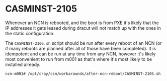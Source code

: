 # CASMINST-2105

Whenever an NCN is rebooted, and the boot is from PXE it's likely that the IP addresses it gets leased during dracut will not match up with the ones in the static configuration. 

The `CASMINST-2105.sh` script should be run after every reboot of an NCN (or if many reboots are planned after all of those have been completed). It is idempotent and can be run at any time from any NCN, however it's likely most convenient to run from m001 as that's where it's most likely to be installed already.

```text
ncn-m001# /opt/cray/csm/workarounds/after-ncn-reboot/CASMINST-2105.sh
```